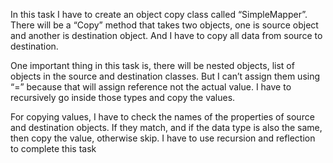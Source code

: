 In this task I have to create an object copy class called “SimpleMapper”. There will be a
“Copy” method that takes two objects, one is source object and another is destination object.
And I have to copy all data from source to destination.

One important thing in this task is, there will be nested objects, list of objects in the source and
destination classes. But I can’t assign them using “=” because that will assign reference not
the actual value. I have to recursively go inside those types and copy the values.

For copying values, I have to check the names of the properties of source and destination
objects. If they match, and if the data type is also the same, then  copy the value, otherwise
 skip.
I have to use recursion and reflection to complete this task
